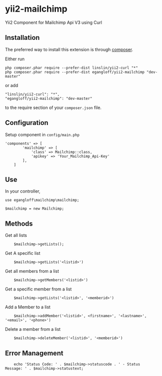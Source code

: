 # yii2-mailchimp
Yii2 Component for Mailchimp Api V3 using Curl

## Installation

The preferred way to install this extension is through [composer](http://getcomposer.org/download/).

Either run

```
php composer.phar require --prefer-dist linslin/yii2-curl "*"
php composer.phar require --prefer-dist egangloff/yii2-mailchimp "dev-master"
```

or add

```
"linslin/yii2-curl": "*",
"egangloff/yii2-mailchimp": "dev-master"
```

to the require section of your `composer.json` file.


## Configuration

Setup component in `config/main.php`

```
'components' => [
        'mailchimp' => [
            'class' => Mailchimp::class,
            'apikey' => 'Your_Mailchimp_Api-Key'
        ],
    ]
```


## Use

In your controller,


```
use egangloff\mailchimp\mailchimp;

$mailchimp = new Mailchimp;
```


## Methods

Get all lists

```
    $mailchimp->getLists();
```

Get A specific list

```
    $mailchimp->getLists('<listid>')
```

Get all members from a list

```
    $mailchimp->getMembers('<listid>')
```

Get a specific member from a list

```
    $mailchimp->getLists('<listid>', '<memberid>')
```

Add a Member to a list

```
    $mailchimp->addMember('<listid>', <firstname>', '<lastname>', '<email>', '<phone>')
```

Delete a member from a list

```
    $mailchimp->deleteMember('<listid>', '<memberid>')
```


## Error Management

```
    echo 'Status Code: ' . $mailchimp->statuscode . ' - Status Message: ' . $mailchimp->statustext;
```
